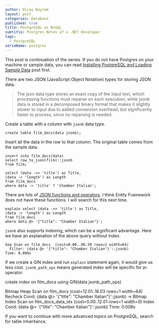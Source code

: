 ```yaml
---
author: Olcay Bayram
layout: post
categories: Database
published: true
title: PostgreSQL as NoSQL
subtitle: Postgres Notes of a .NET Developer
tags:
  - PostgreSQL
serieName: postgres
---
```

This post is continuation of the series. If you do not have Postgres on your machine or sample data, you can read [Installing PostgreSQL and Loading Sample Data]({{site.baseurl}}/2017/05/05/installing-postgresql-and-loading-sample-data/) post first.

There are two JSON (JavaScript Object Notation) types for storing JSON data.

> The json data type stores an exact copy of the input text, which processing functions must reparse on each execution; while jsonb data is stored in a decomposed binary format that makes it slightly slower to input due to added conversion overhead, but significantly faster to process, since no reparsing is needed.

Create a table with a column with `jsonb` data type.

	create table film_docs(data jsonb);

Insert all the data in the row to that column. The original table comes from the sample data.

	insert into film_docs(data)
	select row_to_json(film)::jsonb
	from film;

	select (data ->> 'title') as Title,
	(data -> 'length') as Length
	from film_docs
	where data -> 'title' ? 'Chamber Italian';

There are lots of [JSON functions and operators](https://www.postgresql.org/docs/current/static/functions-json.html). I think Entity Framework does not have these functions. I will search for this next time.

	explain select (data ->> 'title') as Title,
	(data -> 'length') as Length
	from film_docs
	where data @> '{"title": "Chamber Italian"}';

`jsonb` also supports indexing, which can be a significant advantage. Here we have an explanation of the above query without index.
	
	Seq Scan on film_docs  (cost=0.00..96.50 rows=1 width=64)
	  Filter: (data @> '{"title": "Chamber Italian"}'::jsonb)
	Time: 0.009s

If we create a GIN index and run `explain` statement again, it would give us less cost. `jsonb_path_ops` means generated index will be specific for `@>` operator.

create index on film_docs using GIN(data jsonb_path_ops)

Bitmap Heap Scan on film_docs  (cost=12.01..16.03 rows=1 width=64)
  Recheck Cond: (data @> '{"title": "Chamber Italian"}'::jsonb)
  ->  Bitmap Index Scan on film_docs_data_idx  (cost=0.00..12.01 rows=1 width=0)
        Index Cond: (data @> '{"title": "Chamber Italian"}'::jsonb)
Time: 0.008s

If you want to continue with more advanced topics on PostgreSQL, search for table inheritance.
